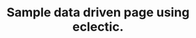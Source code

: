 ---
title: Sample data driven page using eclectic.
content:
  - type: carousel
    title: Shapes
    items: 
      - title: Circle
        content: A plane curve everywhere equidistant from a given fixed point, the center. 
      - title: Squares
        content: A plane figure having four equal sides.
      - title: Triangle
        content: The plane figure formed by connecting three points not in a straight line by straight line segments; a three-sided polygon.
      - title: Line
        content:  A geometric figure formed by a point moving along a fixed direction and the reverse direction.
      - title: Rectangle
        content: A quadrilateral plane figure having all its angles right angles and its opposite sides consequently equal.

---
